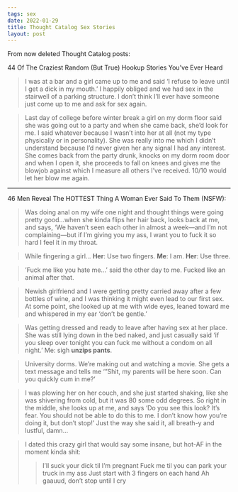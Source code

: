 ```yaml
---
tags: sex
date: 2022-01-29
title: Thought Catalog Sex Stories
layout: post
---
```


From now deleted Thought Catalog posts:

44 Of The Craziest Random (But True) Hookup Stories You’ve Ever Heard

> I was at a bar and a girl came up to me and said ‘I refuse to leave until I get a dick in my mouth.’ I happily obliged and we had sex in the stairwell of a parking structure. I don’t think I’ll ever have someone just come up to me and ask for sex again.

> Last day of college before winter break a girl on my dorm floor said she was going out to a party and when she came back, she’d look for me. I said whatever because I wasn’t into her at all (not my type physically or in personality). She was really into me which I didn’t understand because I’d never given her any signal I had any interest. She comes back from the party drunk, knocks on my dorm room door and when I open it, she proceeds to fall on knees and gives me the blowjob against which I measure all others I’ve received. 10/10 would let her blow me again.

---

46 Men Reveal The HOTTEST Thing A Woman Ever Said To Them (NSFW):

> Was doing anal on my wife one night and thought things were going pretty good…when she kinda flips her hair back, looks back at me, and says, ‘We haven’t seen each other in almost a week—and I’m not complaining—but if I’m giving you my ass, I want you to fuck it so hard I feel it in my throat.

> While fingering a girl… 
> **Her**: Use two fingers. 
> **Me**: I am. 
> **Her**: Use three.

> ’Fuck me like you hate me…’ said the other day to me. Fucked like an animal after that.

> Newish girlfriend and I were getting pretty carried away after a few bottles of wine, and I was thinking it might even lead to our first sex. At some point, she looked up at me with wide eyes, leaned toward me and whispered in my ear ‘don’t be gentle.’

> Was getting dressed and ready to leave after having sex at her place. She was still lying down in the bed naked, and just casually said ‘if you sleep over tonight you can fuck me without a condom on all night.’
> Me: sigh **unzips pants**.

> University dorms. We’re making out and watching a movie. She gets a text message and tells me ‘”Shit, my parents will be here soon. Can you quickly cum in me?’

> I was plowing her on her couch, and she just started shaking, like she was shivering from cold, but it was 80 some odd degrees.
> So right in the middle, she looks up at me, and says ‘Do you see this look? It’s fear. You should not be able to do this to me. I don’t know how you’re doing it, but don’t stop!’
> Just the way she said it, all breath-y and lustful, damn…

> I dated this crazy girl that would say some insane, but hot-AF in the moment kinda shit:
>> I’ll suck your dick til I’m pregnant
>> Fuck me til you can park your truck in my ass
>> Just start with 3 fingers on each hand
>> Ah gaauud, don’t stop until I cry